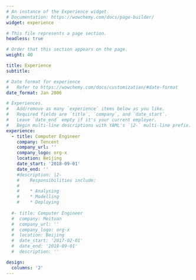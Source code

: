 ```yaml
---
# An instance of the Experience widget.
# Documentation: https://wowchemy.com/docs/page-builder/
widget: experience

# This file represents a page section.
headless: true

# Order that this section appears on the page.
weight: 40

title: Experience
subtitle:

# Date format for experience
#   Refer to https://wowchemy.com/docs/customization/#date-format
date_format: Jan 2006

# Experiences.
#   Add/remove as many `experience` items below as you like.
#   Required fields are `title`, `company`, and `date_start`.
#   Leave `date_end` empty if it's your current employer.
#   Begin multi-line descriptions with YAML's `|2-` multi-line prefix.
experience:
  - title: Computer Engineer
    company: Tencent
    company_url: ''
    company_logo: org-x
    location: Beijing
    date_start: '2018-09-01'
    date_end: ''
    #description: |2-
    #    Responsibilities include:
    #    
    #    * Analysing
    #    * Modelling
    #    * Deploying
        
  #- title: Computer Engineer
  #  company: Meituan
  #  company_url: ''
  #  company_logo: org-x
  #  location: Beijing
  #  date_start: '2017-02-01'
  #  date_end: '2018-09-01'
  #  description: ''

design:
  columns: '2'
---
```

